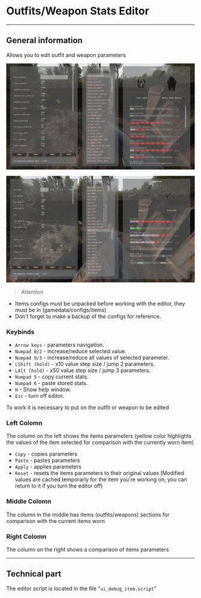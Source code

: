 # Outfits/Weapon Stats Editor

___

## General information

Allows you to edit outfit and weapon parameters

![outfits-stats-editor centered](images/outfits-stats-editor.png)

![weapon-stats-editor centered](images/weapon-stats-editor.png)

> Attention

- Items configs must be unpacked before working with the editor, they must be in (gamedata/configs/items)
- Don't forget to make a backup of the configs for reference.

### Keybinds

- `Arrow keys` - parameters navigation.
- `Numpad 8/2` - increase/reduce selected value.
- `Numpad 9/3` - increase/reduce all values of selected parameter.
- `LShift (hold)` - x10 value step size / jump 2 parameters.
- `LAlt (hold)` - x50 value step size / jump 3 parameters.
- `Numpad 5` - copy current stats.
- `Numpad 6` - paste stored stats.
- `H` - Show help window.
- `Esc` - turn off editor.

To work it is necessary to put on the outfit or weapon to be edited

### Left Colomn

The column on the left shows the items parameters (yellow color highlights the values of the item selected for comparison with the currently worn item)

- `Copy` - copies parameters
- `Paste` - pastes parameters
- `Apply` - applies parameters
- `Reset` - resets the items parameters to their original values (Modified values are cached temporarly for the item you're working on, you can return to it if you turn the editor off)

### Middle Colomn

The column in the middle has items (outfits/weapons) sections for comparison with the current items worn

### Right Colomn

The column on the right shows a comparison of items parameters

___

## Technical part

The editor script is located in the file "`ui_debug_item.script`"
